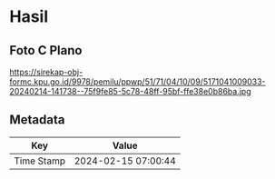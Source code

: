 # Hasil

## Foto C Plano

https://sirekap-obj-formc.kpu.go.id/9978/pemilu/ppwp/51/71/04/10/09/5171041009033-20240214-141738--75f9fe85-5c78-48ff-95bf-ffe38e0b86ba.jpg


## Metadata

| Key        | Value               |
| ---------- | ------------------- |
| Time Stamp | 2024-02-15 07:00:44 |



